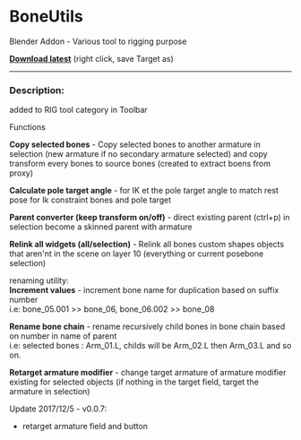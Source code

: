 # BoneUtils
Blender Addon - Various tool to rigging purpose  

**[Download latest](https://raw.githubusercontent.com/Pullusb/BoneUtils/master/boneUtils.py)** (right click, save Target as)  
  
---
  
### Description:  

added to RIG tool category in Toolbar

Functions  

**Copy selected bones** - Copy selected bones to another armature in selection (new armature if no secondary armature selected) and copy transform every bones to source bones (created to extract boens from proxy)  

**Calculate pole target angle** - for IK et the pole target angle to match rest pose for Ik constraint bones and pole target  

**Parent converter (keep transform on/off)** - direct existing parent (ctrl+p) in selection become a skinned parent with armature  

**Relink all widgets (all/selection)** - Relink all bones custom shapes objects that aren'nt in the scene on layer 10 (everything or current posebone selection)  
  
renaming utility:  
**Increment values** - increment bone name for duplication based on suffix number  
i.e: bone_05.001 >> bone_06, bone_06.002 >> bone_08

**Rename bone chain** - rename recursively child bones in bone chain based on number in name of parent  
i.e: selected bones : Arm_01.L, childs will be Arm_02.L then Arm_03.L and so on.

**Retarget armature modifier** - change target armature of armature modifier existing for selected objects
(if nothing in the target field, target the armature in selection)

Update 2017/12/5 - v0.0.7:
  - retarget armature field and button
